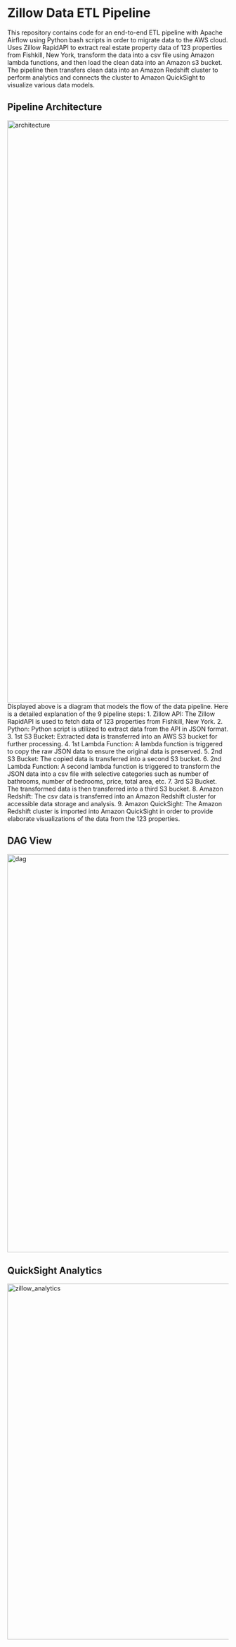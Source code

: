 # Zillow Data ETL Pipeline
This repository contains code for an end-to-end ETL pipeline with Apache Airflow using Python bash scripts in order to migrate data to the AWS cloud. Uses Zillow RapidAPI to extract real estate property data of 123 properties from Fishkill, New York, transform the data into a csv file using Amazon lambda functions, and then load the clean data into an Amazon s3 bucket. The pipeline then transfers clean data into an Amazon Redshift cluster to perform analytics and connects the cluster to Amazon QuickSight to visualize various data models.

## Pipeline Architecture
<img width="1322" alt="architecture" src="https://github.com/user-attachments/assets/b17b7d3c-5215-4380-a963-fe7583872710">
Displayed above is a diagram that models the flow of the data pipeline. Here is a detailed explanation of the 9 pipeline steps:
1. Zillow API: The Zillow RapidAPI is used to fetch data of 123 properties from Fishkill, New York.
2. Python: Python script is utilized to extract data from the API in JSON format.
3. 1st S3 Bucket: Extracted data is transferred into an AWS S3 bucket for further processing.
4. 1st Lambda Function: A lambda function is triggered to copy the raw JSON data to ensure the original data is preserved.
5. 2nd S3 Bucket: The copied data is transferred into a second S3 bucket.
6. 2nd Lambda Function: A second lambda function is triggered to transform the JSON data into a csv file with selective categories such as number of bathrooms, number of bedrooms, price, total area, etc.
7. 3rd S3 Bucket. The transformed data is then transferred into a third S3 bucket.
8. Amazon Redshift: The csv data is transferred into an Amazon Redshift cluster for accessible data storage and analysis.
9. Amazon QuickSight: The Amazon Redshift cluster is imported into Amazon QuickSight in order to provide elaborate visualizations of the data from the 123 properties.

## DAG View
<img width="904" alt="dag" src="https://github.com/user-attachments/assets/c4fe401c-8810-41bb-8438-e878ad1519e6">

## QuickSight Analytics
<img width="808" alt="zillow_analytics" src="https://github.com/user-attachments/assets/0e5be674-5d6e-4cfa-910b-bf6d920599d2">



